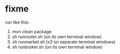# fixme

run like this:

1) mvn clean package
2) sh runrouter.sh (on its own terminal window)
3) sh runmarket.sh (x3 on separate terminal windows)
4) sh runbroker.sh (on its own terminal window)